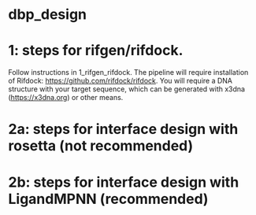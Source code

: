 # dbp_design

# 1: steps for rifgen/rifdock. 
Follow instructions in 1_rifgen_rifdock. The pipeline will require installation of Rifdock: https://github.com/rifdock/rifdock. You will require a DNA structure with your target sequence, which can be generated with x3dna (https://x3dna.org) or other means. 

# 2a: steps for interface design with rosetta (not recommended)
# 2b: steps for interface design with LigandMPNN (recommended)

